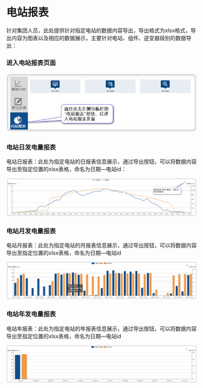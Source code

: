 # 电站报表

针对集团人员，此处提供针对指定电站的数据内容导出，导出格式为xlsx格式，导出内容为图表以及相应的数据展示，主要针对电站、组件、逆变器级别的数据导出：

### 进入电站报表页面

![st-table-entry](./assets/images/st-table-entry.png)

### 电站日发电量报表

电站日报表：此处为指定电站的日报表信息展示，通过导出按钮，可以将数据内容导出至指定位置的xlsx表格，命名为日期—电站id：

![st-table-day](./assets/images/st-table-day.png)

### 电站月发电量报表

电站月报表：此处为指定电站的月报表信息展示，通过导出按钮，可以将数据内容导出至指定位置的xlsx表格，命名为日期—电站id

![st-table-month](./assets/images/st-table-month.png)

### 电站年发电量报表

电站年报表：此处为指定电站的年报表信息展示，通过导出按钮，可以将数据内容导出至指定位置的xlsx表格，命名为日期—电站id

![st-table-year](./assets/images/st-table-year.png)